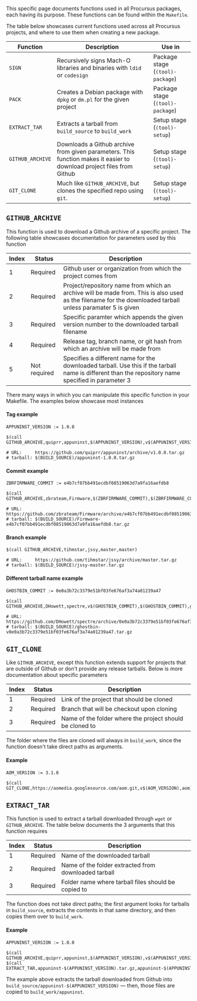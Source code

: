 This specific page documents functions used in all Procursus packages, each having its purpose. These functions can be found within the ``Makefile``.

The table below showcases current functions used across all Procursus projects, and where to use them when creating a new package.

| Function | Description | Use in |
|----------|-------------|---------|
| ``SIGN`` | Recursively signs Mach-O libraries and binaries with ``ldid`` or ``codesign`` | Package stage (``(tool)-package``) |
| ``PACK`` | Creates a Debian package with ``dpkg`` or ``dm.pl`` for the given project | Package stage (``(tool)-package``) |
| ``EXTRACT_TAR`` | Extracts a tarball from ``build_source`` to ``build_work`` | Setup stage (``(tool)-setup``) |
| ``GITHUB_ARCHIVE`` | Downloads a Github archive from given parameters. This function makes it easier to download project files from Github | Setup stage (``(tool)-setup``) |
| ``GIT_CLONE`` | Much like ``GITHUB_ARCHIVE``, but clones the specified repo using ``git``. | Setup stage (``(tool)-setup``) |

## ``GITHUB_ARCHIVE``
This function is used to download a Github archive of a specific project. The following table showcases documentation for parameters used by this function

| Index | Status | Description |
|-------|--------|-------------|
| 1 | Required | Github user or organization from which the project comes from |
| 2 | Required | Project/repository name from which an archive will be made from. This is also used as the filename for the downloaded tarball unless paramater 5 is given |
| 3 | Required | Specific paramter which appends the given version number to the downloaded tarball filename |
| 4 | Required | Release tag, branch name, or git hash from which an archive will be made from |
| 5 | Not required | Specifies a different name for the downloaded tarball. Use this if the tarball name is different than the repository name specified in parameter 3 |

There many ways in which you can manipulate this specific function in your Makefile. The examples below showcase most instances

#### Tag example

    APPUNINST_VERSION := 1.0.0

    $(call GITHUB_ARCHIVE,quiprr,appuninst,$(APPUNINST_VERSION),v$(APPUNINST_VERSION))

    # URL:     https://github.com/quiprr/appuninst/archive/v1.0.0.tar.gz
    # tarball: $(BUILD_SOURCE)/appuninst-1.0.0.tar.gz

#### Commit example

    ZBRFIRMWARE_COMMIT := e4b7cf07bb491ecdbf08519063d7a9fa16aefdb8

    $(call GITHUB_ARCHIVE,zbrateam,Firmware,$(ZBRFIRMWARE_COMMIT),$(ZBRFIRMWARE_COMMIT))

    # URL:     https://github.com/zbrateam/Firmware/archive/e4b7cf07bb491ecdbf08519063d7a9fa16aefdb8.tar.gz
    # tarball: $(BUILD_SOURCE)/Firmware-e4b7cf07bb491ecdbf08519063d7a9fa16aefdb8.tar.gz

#### Branch example

    $(call GITHUB_ARCHIVE,tihmstar,jssy,master,master)

    # URL:     https://github.com/tihmstar/jssy/archive/master.tar.gz
    # tarball: $(BUILD_SOURCE)/jssy-master.tar.gz

#### Different tarball name example

    GHOSTBIN_COMMIT := 0e0a3b72c3379e51bf03fe676af3a74a01239a47

    $(call GITHUB_ARCHIVE,DHowett,spectre,v$(GHOSTBIN_COMMIT),$(GHOSTBIN_COMMIT),ghostbin)

    # URL:     https://github.com/DHowett/spectre/archive/0e0a3b72c3379e51bf03fe676af3a74a01239a47.tar.gz
    # tarball: $(BUILD_SOURCE)/ghostbin-v0e0a3b72c3379e51bf03fe676af3a74a01239a47.tar.gz

## ``GIT_CLONE``
Like ``GITHUB_ARCHIVE``, except this function extends support for projects that are outside of Github or don't provide any release tarballs. Below is more documentation about specific parameters

| Index | Status | Description |
|-------|--------|-------------|
| 1 | Required | Link of the project that should be cloned |
| 2 | Required | Branch that will be checkout upon cloning |
| 3 | Required | Name of the folder where the project should be cloned to |

The folder where the files are cloned will always in ``build_work``, since the function doesn't take direct paths as arguments.

#### Example

    AOM_VERSION := 3.1.0

    $(call GIT_CLONE,https://aomedia.googlesource.com/aom.git,v$(AOM_VERSION),aom) 

## ``EXTRACT_TAR``
This function is used to extract a tarball downloaded through ``wget`` or ``GITHUB_ARCHIVE``. The table below documents the 3 arguments that this function requires

| Index | Status | Description |
|-------|--------|-------------|
| 1 | Required | Name of the downloaded tarball |
| 2 | Required | Name of the folder extracted from downloaded tarball |
| 3 | Required | Folder name where tarball files should be copied to |

The function does not take direct paths; the first argument looks for tarballs in ``build_source``, extracts the contents in that same directory, and then copies them over to ``build_work``.

#### Example

    APPUNINST_VERSION := 1.0.0

    $(call GITHUB_ARCHIVE,quiprr,appuninst,$(APPUNINST_VERSION),v$(APPUNINST_VERSION))
    $(call EXTRACT_TAR,appuninst-$(APPUNINST_VERSION).tar.gz,appuninst-$(APPUNINST_VERSION),appuninst)

The example above extracts the tarball downloaded from Github into ``build_source/appuninst-$(APPUNINST_VERSION)`` — then, those files are copied to ``build_work/appuninst``.
